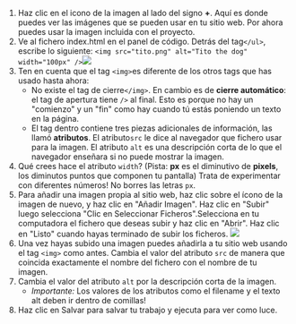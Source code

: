 1. Haz clic en el icono de la imagen al lado del signo **+**. Aquí es donde puedes ver las imágenes que se pueden usar en tu sitio web. Por ahora puedes usar la imagen incluida con el proyecto. 
2. Ve al fichero index.html en el panel de código. Detrás del tag`</ul>`, escribe lo siguiente: `<img src="tito.png" alt="Tito the dog" width="100px" />`![](/assets/ImageTito2.png)
3. Ten en cuenta que el tag `<img>`es diferente de los otros tags que has usado hasta ahora: 
   * No existe  el tag de cierre`</img>`. En cambio es de **cierre automático**: el tag de apertura tiene `/>` al final. Esto es porque no hay un "comienzo" y un "fin" como hay cuando tú estás poniendo un texto en la página. 
   * El tag  dentro contiene tres piezas adicionales de información, las llamó  **atributos**. El atributo`src` le dice al navegador que fichero usar para la imagen. El atributo `alt` es una descripción corta de lo que el navegador enseñara si no puede mostrar la imagen. 
4. Qué crees hace el atributo `width`? \(Pista: **px** es el diminutivo de **pixels**, los diminutos puntos que componen tu pantalla\) Trata de experimentar con diferentes números! No borres las letras `px`. 
5. Para añadir una imagen propia al sitio web, haz clic sobre el ícono de la imagen de nuevo, y haz clic en "Añadir Imagen". Haz clic en "Subir" luego selecciona "Clic en Seleccionar Ficheros".Selecciona en tu computadora el fichero que deseas subir y haz clic en "Abrir". Haz clic en "Listo" cuando hayas terminado de subir los ficheros.
   ![](/assets/UploadFilesWider.png)
6. Una vez hayas subido una imagen puedes añadirla a tu sitio web usando el tag `<img>`  como antes. Cambia el valor del atributo `src` de manera que coincida exactamente el nombre del fichero con el nombre de tu imagen. 
7. Cambia el valor del atributo `alt` por la descripción corta de la imagen. 
   * _Importante:_  Los valores de los atributos como el filename y el texto  alt  deben ir dentro de  comillas!
8. Haz clic en Salvar para salvar tu trabajo y ejecuta para ver como luce.



